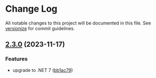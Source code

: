 # Change Log

All notable changes to this project will be documented in this file. See [versionize](https://github.com/versionize/versionize) for commit guidelines.

<a name="2.3.0"></a>
## [2.3.0](https://www.github.com/mu88/RaspiFanController/releases/tag/v2.3.0) (2023-11-17)

### Features

* upgrade to .NET 7 ([bb1ac79](https://www.github.com/mu88/RaspiFanController/commit/bb1ac7984d1edf65b2ed988fa92bfdcab38d20e7))

